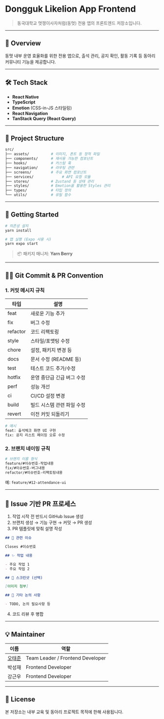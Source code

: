 # Dongguk Likelion App Frontend

> 동국대학교 멋쟁이사자처럼(동멋) 전용 앱의 프론트엔드 저장소입니다.

---

## 🚀 Overview

동멋 내부 운영 효율화를 위한 전용 앱으로, 출석 관리, 공지 확인, 활동 기록 등 동아리 커뮤니티 기능을 제공합니다.

---

## 🛠️ Tech Stack

- **React Native**
- **TypeScript**
- **Emotion** (CSS-in-JS 스타일링)
- **React Navigation**
- **TanStack Query (React Query)**

---

## 📁 Project Structure

```bash
src/
├── assets/          # 이미지, 폰트 등 정적 파일
├── components/      # 재사용 가능한 컴포넌트
├── hooks/           # 커스텀 훅
├── navigation/      # 라우팅 관련
├── screens/         # 주요 화면 컴포넌트
├── services/             # API 요청 모듈
├── stores/          # Zustand 등 상태 관리
├── styles/          # Emotion을 활용한 Styles 관리
├── types/           # 타입 정의
└── utils/           # 유틸 함수
```

---

## 🧩 Getting Started

```bash
# 의존성 설치
yarn install

# 앱 실행 (Expo 사용 시)
yarn expo start
```

> 📦 패키지 매니저: **Yarn Berry**

---

## 🧑‍💻 Git Commit & PR Convention

### 1. 커밋 메시지 규칙

| 타입     | 설명                       |
| -------- | -------------------------- |
| feat     | 새로운 기능 추가           |
| fix      | 버그 수정                  |
| refactor | 코드 리팩토링              |
| style    | 스타일/포맷팅 수정         |
| chore    | 설정, 패키지 변경 등       |
| docs     | 문서 수정 (README 등)      |
| test     | 테스트 코드 추가/수정      |
| hotfix   | 운영 중단급 긴급 버그 수정 |
| perf     | 성능 개선                  |
| ci       | CI/CD 설정 변경            |
| build    | 빌드 시스템 관련 파일 수정 |
| revert   | 이전 커밋 되돌리기         |

```bash
# 예시
feat: 출석체크 화면 UI 구현
fix: 공지 리스트 페이징 오류 수정
```

### 2. 브랜치 네이밍 규칙

```bash
# 브랜치 이름 형식
feature/#이슈번호-작업내용
fix/#이슈번호-버그내용
refactor/#이슈번호-리팩토링내용
```

예: `feature/#12-attendance-ui`

---

## 🔀 Issue 기반 PR 프로세스

1. 작업 시작 전 반드시 GitHub Issue 생성
2. 브랜치 생성 → 기능 구현 → 커밋 → PR 생성
3. PR 템플릿에 맞춰 설명 작성

```md
## 🔗 관련 이슈

Closes #이슈번호

## ✨ 작업 내용

- 주요 작업 1
- 주요 작업 2

## 📸 스크린샷 (선택)

[이미지 첨부]

## 💬 기타 논의 사항

- TODO, 논의 필요사항 등
```

4. 코드 리뷰 후 병합

---

## 💡 Maintainer

| 이름                                 | 역할                             |
| ------------------------------------ | -------------------------------- |
| [오태준](https://github.com/taejun0) | Team Leader / Frontend Developer |
| 박성재                               | Frontend Developer               |
| 강근우                               | Frontend Developer               |

---

## 📝 License

본 저장소는 내부 교육 및 동아리 프로젝트 목적에 한해 사용됩니다.
